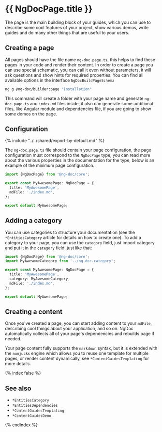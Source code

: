 # {{ NgDocPage.title }}

The page is the main building block of your guides, which you can use to describe some
cool features of your project, show various demos, write guides and do many other things
that are useful to your users.

## Creating a page

All pages should have the file name `ng-doc.page.ts`, this helps to find these pages in your code
and render their content.
In order to create a page you can use special schematic, you can call it even without parameters,
it will ask questions and show hints for required properties. You can find all available options in
the interface `NgDocBuildPageSchema`

```bash
ng g @ng-doc/builder:page "Installation"
```

This command will create a folder with your page name and generate `ng-doc.page.ts` and `index.md`
files inside, it also can generate some additional files, like Angular module and dependencies file,
if you are going to show some demos on the page.

## Configuration

{% include "../../shared/export-by-default.md" %}

The `ng-doc.page.ts` file should contain your page configuration,
the page configuration must correspond to the `NgDocPage` type, you can read more about the various
properties in the documentation for the type, below is an example of the minimum page configuration.

```typescript fileName="ng-doc.page.ts"
import {NgDocPage} from '@ng-doc/core';

export const MyAwesomePage: NgDocPage = {
  title: 'MyAwesomePage',
  mdFile: './index.md',
};

export default MyAwesomePage;
```

## Adding a category

You can use categories to structure your documentation (see the `*EntitiesCategory` article
for details on how to create one). To add a category to your page, you can use the `category` field,
just import category and put it in the `category` field, just like that:

```typescript fileName="ng-doc.page.ts"
import {NgDocPage} from '@ng-doc/core';
import MyAwesomeCategory from '../ng-doc.category';

export const MyAwesomePage: NgDocPage = {
  title: 'MyAwesomePage',
  category: MyAwesomeCategory,
  mdFile: './index.md',
};

export default MyAwesomePage;
```

## Creating a content

Once you've created a page, you can start adding content to your `mdFile`, describing cool things
about your application, and so on. NgDoc automatically collects all of your page's dependencies and
rebuilds page if needed.

Your page content fully supports the `markdown` syntax, but it is
extended with the `nunjucks` engine which allows you to reuse one template for multiple pages, or
render content dynamically, see `*ContentGuidesTemplating` for more details.

{% index false %}

## See also

- `*EntitiesCategory`
- `*EntitiesDependencies`
- `*ContentGuidesTemplating`
- `*ContentGuidesDemo`

{% endindex %}
